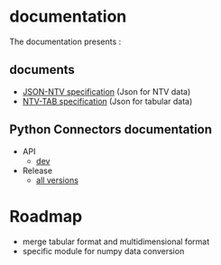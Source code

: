 # documentation

The documentation presents :

## documents

- [JSON-NTV specification](https://loco-philippe.github.io/ES/JSON%20semantic%20format%20(JSON-NTV).htm) (Json for NTV data)
- [NTV-TAB specification](https://loco-philippe.github.io/ES/NTV%20tabular%20format%20(NTV-TAB).htm) (Json for tabular data)

## Python Connectors documentation

- API
  - [dev](https://loco-philippe.github.io/ntv-numpy/ntv_numpy.html)
- Release
  - [all versions](https://github.com/loco-philippe/ntv-numpy/tree/main/docs/release.rst)

# Roadmap

- merge tabular format and multidimensional format
- specific module for numpy data conversion
